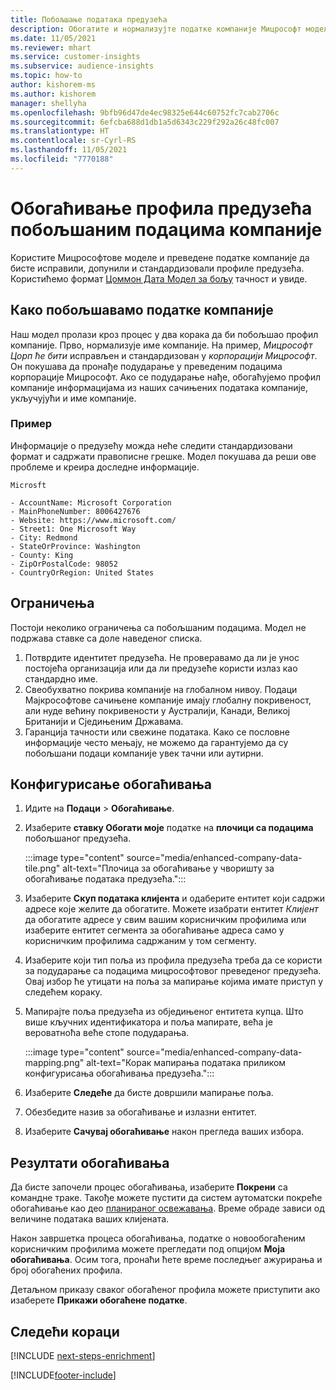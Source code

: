 ```yaml
---
title: Побољшање података предузећа
description: Обогатите и нормализујте податке компаније Мицрософт моделима.
ms.date: 11/05/2021
ms.reviewer: mhart
ms.service: customer-insights
ms.subservice: audience-insights
ms.topic: how-to
author: kishorem-ms
ms.author: kishorem
manager: shellyha
ms.openlocfilehash: 9bfb96d47de4ec98325e644c60752fc7cab2706c
ms.sourcegitcommit: 6efcba688d1db1a5d6343c229f292a26c48fc007
ms.translationtype: HT
ms.contentlocale: sr-Cyrl-RS
ms.lasthandoff: 11/05/2021
ms.locfileid: "7770188"
---
```

# <a name="enrichment-of-company-profiles-with-enhanced-company-data"></a>Обогаћивање профила предузећа побољшаним подацима компаније

Користите Мицрософтове моделе и преведене податке компаније да бисте исправили, допунили и стандардизовали профиле предузећа. Користићемо формат [Цоммон Дата Модел за бољу](/common-data-model/schema/core/applicationcommon/account) тачност и увиде.

## <a name="how-we-enhance-company-data"></a>Како побољшавамо податке компаније

Наш модел пролази кроз процес у два корака да би побољшао профил компаније. Прво, нормализује име компаније. На пример, *Мицрософт Цорп ће бити* исправљен и стандардизован у *корпорацији Мицрософт*. Он покушава да пронађе подударање у преведеним подацима корпорације Мицрософт. Ако се подударање нађе, обогаћујемо профил компаније информацијама из наших сачињених података компаније, укључујући и име компаније.


### <a name="example"></a>Пример

Информације о предузећу можда неће следити стандардизовани формат и садржати правописне грешке. Модел покушава да реши ове проблеме и креира доследне информације.

```Input
Microsft
```

```Output
- AccountName: Microsoft Corporation
- MainPhoneNumber: 8006427676
- Website: https://www.microsoft.com/
- Street1: One Microsoft Way
- City: Redmond
- StateOrProvince: Washington
- County: King
- ZipOrPostalCode: 98052
- CountryOrRegion: United States
```

## <a name="limitations"></a>Ограничења

Постоји неколико ограничења са побољшаним подацима. Модел не подржава ставке са доле наведеног списка.

1.  Потврдите идентитет предузећа. Не проверавамо да ли је унос постојећа организација или да ли предузеће користи излаз као стандардно име.
2.  Свеобухватно покрива компаније на глобалном нивоу. Подаци Мајкрософтове сачињене компаније имају глобалну покривеност, али нуде већину покривености у Аустралији, Канади, Великој Британији и Сједињеним Државама.
3.  Гаранција тачности или свежине података. Како се пословне информације често мењају, не можемо да гарантујемо да су побољшани подаци компаније увек тачни или аутирни.

## <a name="configure-the-enrichment"></a>Конфигурисање обогаћивања

1. Идите на **Подаци** > **Обогаћивање**.

1. Изаберите **ставку Обогати моје** податке на **плочици са подацима** побољшаног предузећа.

   :::image type="content" source="media/enhanced-company-data-tile.png" alt-text="Плочица за обогаћивање у чворишту за обогаћивање података предузећа.":::

1. Изаберите **Скуп података клијента** и одаберите ентитет који садржи адресе које желите да обогатите. Можете изабрати ентитет *Клијент* да обогатите адресе у свим вашим корисничким профилима или изаберите ентитет сегмента за обогаћивање адреса само у корисничким профилима садржаним у том сегменту.

1. Изаберите који тип поља из профила предузећа треба да се користи за подударање са подацима мицрософтовог преведеног предузећа. Овај избор ће утицати на поља за мапирање којима имате приступ у следећем кораку.

1.  Мапирајте поља предузећа из обједињеног ентитета купца. Што више кључних идентификатора и поља мапирате, већа је вероватноћа веће стопе подударања.

    :::image type="content" source="media/enhanced-company-data-mapping.png" alt-text="Корак мапирања података приликом конфигурисања обогаћивања предузећа.":::

1. Изаберите **Следеће** да бисте довршили мапирање поља.

1. Обезбедите назив за обогаћивање и излазни ентитет.

1. Изаберите **Сачувај обогаћивање** након прегледа ваших избора.

## <a name="enrichment-results"></a>Резултати обогаћивања

Да бисте започели процес обогаћивања, изаберите **Покрени** са командне траке. Такође можете пустити да систем аутоматски покреће обогаћивање као део [планираног освежавања](system.md#schedule-tab). Време обраде зависи од величине података ваших клијената.

Након завршетка процеса обогаћивања, податке о новообогаћеним корисничким профилима можете прегледати под опцијом **Моја обогаћивања**. Осим тога, пронаћи ћете време последњег ажурирања и број обогаћених профила.

Детаљном приказу сваког обогаћеног профила можете приступити ако изаберете **Прикажи обогаћене податке**.

## <a name="next-steps"></a>Следећи кораци

[!INCLUDE [next-steps-enrichment](../includes/next-steps-enrichment.md)]

[!INCLUDE[footer-include](../includes/footer-banner.md)]
